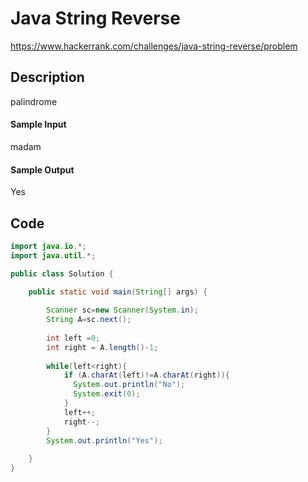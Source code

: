 # Java String Reverse
https://www.hackerrank.com/challenges/java-string-reverse/problem

## Description
palindrome

#### Sample Input

madam
#### Sample Output

Yes

## Code
```java
import java.io.*;
import java.util.*;

public class Solution {

    public static void main(String[] args) {
        
        Scanner sc=new Scanner(System.in);
        String A=sc.next();
        
        int left =0;
        int right = A.length()-1;
        
        while(left<right){
            if (A.charAt(left)!=A.charAt(right)){
              System.out.println("No");
              System.exit(0);
            }
            left++;
            right--;
        }
        System.out.println("Yes");
        
    }
}




```
